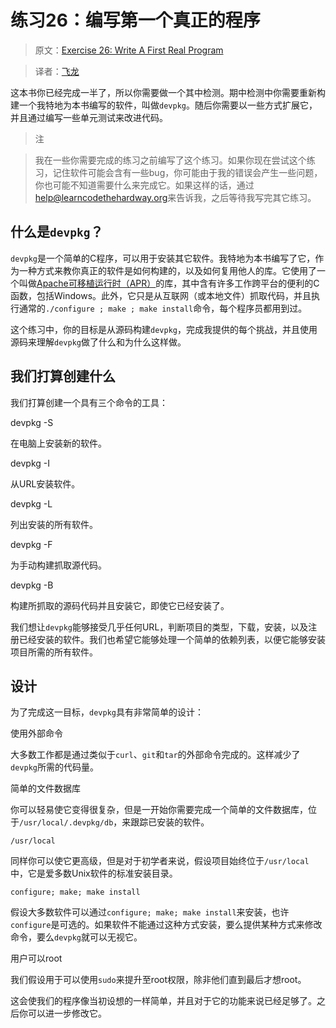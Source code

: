 # 练习26：编写第一个真正的程序

> 原文：[Exercise 26: Write A First Real Program](http://c.learncodethehardway.org/book/ex26.html)

> 译者：[飞龙](https://github.com/wizardforcel)

这本书你已经完成一半了，所以你需要做一个其中检测。期中检测中你需要重新构建一个我特地为本书编写的软件，叫做`devpkg`。随后你需要以一些方式扩展它，并且通过编写一些单元测试来改进代码。

> 注

> 我在一些你需要完成的练习之前编写了这个练习。如果你现在尝试这个练习，记住软件可能会含有一些bug，你可能由于我的错误会产生一些问题，你也可能不知道需要什么来完成它。如果这样的话，通过[help@learncodethehardway.org](mailto:help@learncodethehardway.org)来告诉我，之后等待我写完其它练习。

## 什么是`devpkg`？

`devpkg`是一个简单的C程序，可以用于安装其它软件。我特地为本书编写了它，作为一种方式来教你真正的软件是如何构建的，以及如何复用他人的库。它使用了一个叫做[Apache可移植运行时（APR）](http://apr.apache.org/)的库，其中含有许多工作跨平台的便利的C函数，包括Windows。此外，它只是从互联网（或本地文件）抓取代码，并且执行通常的`./configure ; make ; make install`命令，每个程序员都用到过。

这个练习中，你的目标是从源码构建`devpkg`，完成我提供的每个挑战，并且使用源码来理解`devpkg`做了什么和为什么这样做。

## 我们打算创建什么

我们打算创建一个具有三个命令的工具：

devpkg -S

在电脑上安装新的软件。

devpkg -I

从URL安装软件。

devpkg -L

列出安装的所有软件。

devpkg -F

为手动构建抓取源代码。

devpkg -B

构建所抓取的源码代码并且安装它，即使它已经安装了。

我们想让`devpkg`能够接受几乎任何URL，判断项目的类型，下载，安装，以及注册已经安装的软件。我们也希望它能够处理一个简单的依赖列表，以便它能够安装项目所需的所有软件。

## 设计

为了完成这一目标，`devpkg`具有非常简单的设计：

使用外部命令

大多数工作都是通过类似于`curl`、`git`和`tar`的外部命令完成的。这样减少了`devpkg`所需的代码量。

简单的文件数据库

你可以轻易使它变得很复杂，但是一开始你需要完成一个简单的文件数据库，位于`/usr/local/.devpkg/db`，来跟踪已安装的软件。

`/usr/local`

同样你可以使它更高级，但是对于初学者来说，假设项目始终位于`/usr/local`中，它是爱多数Unix软件的标准安装目录。

`configure; make; make install`

假设大多数软件可以通过`configure; make; make install`来安装，也许`configure`是可选的。如果软件不能通过这种方式安装，要么提供某种方式来修改命令，要么`devpkg`就可以无视它。

用户可以root

我们假设用于可以使用`sudo`来提升至root权限，除非他们直到最后才想root。

这会使我们的程序像当初设想的一样简单，并且对于它的功能来说已经足够了。之后你可以进一步修改它。

